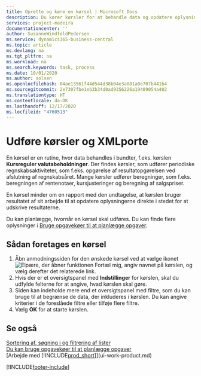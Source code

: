 ```yaml
---
title: Oprette og køre en kørsel | Microsoft Docs
description: Du kører kørsler for at behandle data og opdatere oplysninger, f.eks. for at foretage periodiske regnskabsaktiviteter eller udføre beregninger.
services: project-madeira
documentationcenter: ''
author: SusanneWindfeldPedersen
ms.service: dynamics365-business-central
ms.topic: article
ms.devlang: na
ms.tgt_pltfrm: na
ms.workload: na
ms.search.keywords: task, process
ms.date: 10/01/2020
ms.author: solsen
ms.openlocfilehash: 04ae13561f44d544d38b04e3a881a0e707b441b4
ms.sourcegitcommit: 2e7307fbe1eb3b34d0ad9356226a19409054a402
ms.translationtype: HT
ms.contentlocale: da-DK
ms.lasthandoff: 12/17/2020
ms.locfileid: "4760513"
---
```

# <a name="run-batch-jobs-and-xmlports"></a>Udføre kørsler og XMLporte
En kørsel er en rutine, hvor data behandles i bundter, f.eks. kørslen **Kursreguler valutabeholdninger**. Der findes kørsler, som udfører periodiske regnskabsaktiviteter, som f.eks. opgørelse af resultatopgørelsen ved afslutning af regnskabsåret. Mange kørsler udfører beregninger, som f.eks. beregningen af rentenotaer, kursjusteringer og beregning af salgspriser.

En kørsel minder om en rapport med den undtagelse, at kørslen bruger resultatet af sit arbejde til at opdatere oplysningerne direkte i stedet for at udskrive resultaterne.

Du kan planlægge, hvornår en kørsel skal udføres. Du kan finde flere oplysninger i [Bruge opgavekøer til at planlægge opgaver](admin-job-queues-schedule-tasks.md).

## <a name="to-run-a-batch-job"></a>Sådan foretages en kørsel
1. Åbn anmodningssiden for den ønskede kørsel ved at vælge ikonet ![Elpære, der åbner funktionen Fortæl mig](media/ui-search/search_small.png "Fortæl mig, hvad du vil foretage dig"), angiv navnet på kørslen, og vælg derefter det relaterede link.
2. Hvis der er et oversigtspanel med **Indstillinger** for kørslen, skal du udfylde felterne for at angive, hvad kørslen skal gøre.
3. Siden kan indeholde mere end et oversigtspanel med filtre, som du kan bruge til at begrænse de data, der inkluderes i kørslen. Du kan angive kriterier i de foreslåede filtre eller tilføje flere filtre.
4. Vælg **OK** for at starte kørslen.

## <a name="see-also"></a>Se også
[Sortering af, søgning i og filtrering af lister](ui-enter-criteria-filters.md)  
[Du kan bruge opgavekøer til at planlægge opgaver](admin-job-queues-schedule-tasks.md)  
[Arbejde med [!INCLUDE[prod_short](includes/prod_short.md)]](ui-work-product.md)


[!INCLUDE[footer-include](includes/footer-banner.md)]